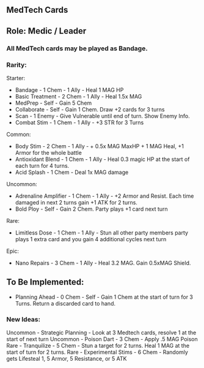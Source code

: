 ## MedTech Cards

## Role: Medic / Leader

### All MedTech cards may be played as Bandage.

### Rarity:

Starter:
- Bandage - 1 Chem - 1 Ally - Heal 1 MAG HP
- Basic Treatment - 2 Chem - 1 Ally - Heal 1.5x MAG 
- MedPrep - Self - Gain 5 Chem
- Collaborate - Self - Gain 1 Chem. Draw +2 cards for 3 turns
- Scan - 1 Enemy - Give Vulnerable until end of turn. Show Enemy Info.
- Combat Stim - 1 Chem - 1 Ally - +3 STR for 3 Turns

Common:
- Body Stim - 2 Chem - 1 Ally - + 0.5x MAG MaxHP + 1 MAG Heal, +1 Armor for the whole battle
- Antioxidant Blend - 1 Chem - 1 Ally - Heal 0.3 magic HP at the start of each turn for 4 turns.
- Acid Splash - 1 Chem - Deal 1x MAG damage

Uncommon:
- Adrenaline Amplifier - 1 Chem - 1 Ally - +2 Armor and Resist. Each time damaged in next 2 turns  gain +1 ATK for 2 turns.
- Bold Ploy - Self - Gain 2 Chem. Party plays +1 card next turn

Rare:
- Limitless Dose - 1 Chem - 1 Ally - Stun all other party members party plays 1 extra card and you gain 4 additional cycles next turn

Epic:
- Nano Repairs - 3 Chem - 1 Ally - Heal 3.2 MAG. Gain 0.5xMAG Shield.

## To Be Implemented:

- Planning Ahead - 0 Chem - Self - Gain 1 Chem at the start of turn for 3 Turns. Return a discarded card to hand.

### New Ideas:

Uncommon - Strategic Planning - Look at 3 Medtech cards, resolve 1 at the start of next turn
Uncommon - Poison Dart - 3 Chem - Apply .5 MAG Poison
Rare - Tranquilize - 5 Chem - Stun a target for 2 turns. Heal 1 MAG at the start of turn for 2 turns.
Rare - Experimental Stims - 6 Chem - Randomly gets Lifesteal 1, 5 Armor, 5 Resistance, or 5 ATK
